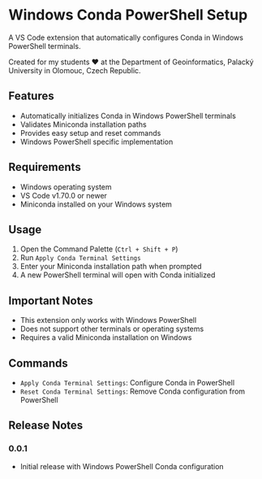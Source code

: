 # Windows Conda PowerShell Setup

A VS Code extension that automatically configures Conda in Windows PowerShell terminals.

Created for my students ❤️ at the Department of Geoinformatics, Palacký University in Olomouc, Czech Republic. 

## Features

- Automatically initializes Conda in Windows PowerShell terminals
- Validates Miniconda installation paths
- Provides easy setup and reset commands
- Windows PowerShell specific implementation

## Requirements

- Windows operating system
- VS Code v1.70.0 or newer
- Miniconda installed on your Windows system

## Usage

1. Open the Command Palette (`Ctrl + Shift + P`)
2. Run `Apply Conda Terminal Settings`
3. Enter your Miniconda installation path when prompted
4. A new PowerShell terminal will open with Conda initialized

## Important Notes

- This extension only works with Windows PowerShell
- Does not support other terminals or operating systems
- Requires a valid Miniconda installation on Windows

## Commands

- `Apply Conda Terminal Settings`: Configure Conda in PowerShell
- `Reset Conda Terminal Settings`: Remove Conda configuration from PowerShell

## Release Notes

### 0.0.1
- Initial release with Windows PowerShell Conda configuration
